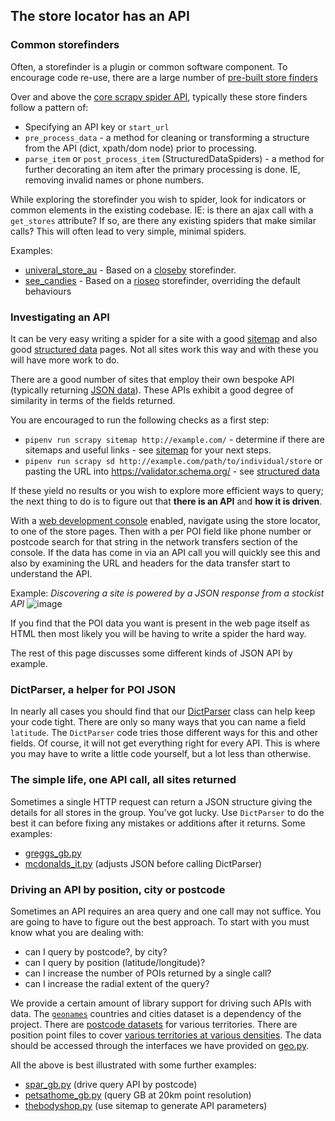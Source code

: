 
## The store locator has an API

### Common storefinders

Often, a storefinder is a plugin or common software component. To encourage code
re-use, there are a large number of [pre-built store finders](./locations/storefinders/)

Over and above the [core scrapy spider API](https://docs.scrapy.org/en/latest/topics/spiders.html),
typically these store finders follow a pattern of:

- Specifying an API key or `start_url`
- `pre_process_data` - a method for cleaning or transforming a structure from the API (dict, xpath/dom node) prior to processing.
- `parse_item` or `post_process_item` (StructuredDataSpiders) - a method for further decorating an item after the primary processing is done. IE, removing invalid names or phone numbers.

While exploring the storefinder you wish to spider, look for indicators or common elements in the existing codebase.
IE: is there an ajax call with a `get_stores` attribute? If so, are there any existing spiders that make similar calls?
This will often lead to very simple, minimal spiders.

Examples:
- [univeral_store_au](./locations/spiders/universal_store_au.py) - Based on a [closeby](./locations/storefinders/closeby.py) storefinder.
- [see_candies](./locations/spiders/see_candies.py) - Based on a [rioseo](./locations/storefinders/rio_seo.py) storefinder, overriding the default behaviours

### Investigating an API

It can be very easy writing a spider for a site with
a good [sitemap](./SITEMAP.md) and also good [structured data](./STRUCTURED_DATA.md)
pages. Not all sites work this way and with these you will have more work to do.

There are a good number of sites that employ their
own bespoke API (typically returning [JSON data](https://en.wikipedia.org/wiki/JSON)).
These APIs exhibit a good degree of similarity in terms of the fields returned.

You are encouraged to run the following checks as a first step:

- `pipenv run scrapy sitemap http://example.com/` - determine if there are sitemaps and useful links - see [sitemap](./SITEMAP.md) for your next steps.
- `pipenv run scrapy sd http://example.com/path/to/individual/store` or pasting the URL into https://validator.schema.org/ - see [structured data](./STRUCTURED_DATA.md)

If these yield no results or you wish to explore more efficient ways to query; the
next thing to do is to figure out that **there is an API** and **how it is driven**.

With a [web development console](https://docs.scrapy.org/en/latest/topics/developer-tools.html)
enabled, navigate using the store locator, to one of the store pages. Then with a per POI
field like phone number or postcode search for that string in the network transfers section
of the console. If the data has come in via an API call you will quickly see this and also by
examining the URL and headers for the data transfer start to understand the API.

Example: _Discovering a site is powered by a JSON response from a stockist API_
![image](https://github.com/user-attachments/assets/8a4e7f0d-3b21-45e3-92c4-39c59a0753f9)


If you find that the POI data you want is present in the web page itself as HTML then
most likely you will be having to write a spider the hard way.

The rest of this page discusses some different kinds of JSON API by example.

### DictParser, a helper for POI JSON

In nearly all cases you should find that our [DictParser](../locations/dict_parser.py)
class can help keep your code tight. There are only so many ways that you
can name a field `latitude`. The `DictParser` code tries those different ways for
this and other fields. Of course, it will not get everything right for every API.
This is where you may have to write a little code yourself, but a lot
less than otherwise.

### The simple life, one API call, all sites returned

Sometimes a single HTTP request can return a JSON structure giving the details for
all stores in the group. You've got lucky. Use `DictParser` to do the best it can
before fixing any mistakes or additions after it returns. Some examples:

* [greggs_gb.py](../locations/spiders/greggs_gb.py)
* [mcdonalds_it.py](../locations/spiders/mcdonalds_it.py) (adjusts JSON before calling DictParser)

### Driving an API by position, city or postcode

Sometimes an API requires an area query and one call may not suffice.
You are going to have to figure out the best approach. To start with you must
know what you are dealing with:

* can I query by postcode?, by city?
* can I query by position (latitude/longitude)?
* can I increase the number of POIs returned by a single call?
* can I increase the radial extent of the query?

We provide a certain amount of library support for driving such APIs with data.
The [`geonames`](https://www.geonames.org/) countries and cities dataset is
a dependency of the project. There are [postcode datasets](../locations/searchable_points/postcodes)
for various territories. There are position point files to cover
[various territories at various densities](../locations/searchable_points).
The data should be accessed through the interfaces we have provided
on [geo.py](../locations/geo.py).

All the above is best illustrated with some further examples:

* [spar_gb.py](../locations/spiders/spar_gb.py) (drive query API by postcode)
* [petsathome_gb.py](../locations/spiders/pets_at_home_gb.py) (query GB at 20km point resolution)
* [thebodyshop.py](../locations/spiders/the_body_shop.py) (use sitemap to generate API parameters)
